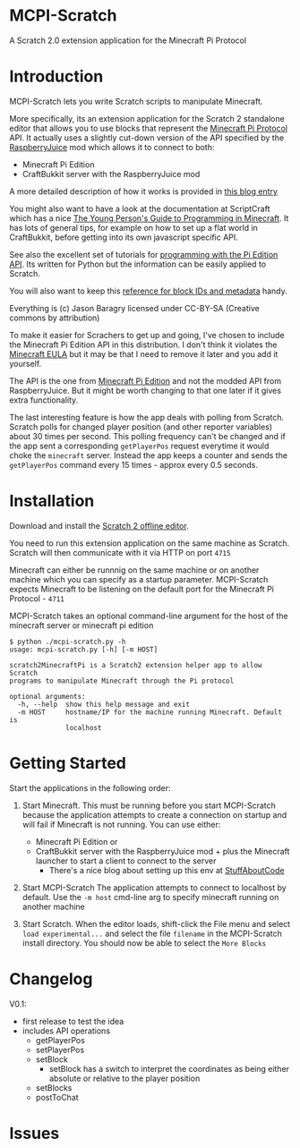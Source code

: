 MCPI-Scratch
================

A Scratch 2.0 extension application for the Minecraft Pi Protocol

# Introduction
MCPI-Scratch lets you write Scratch scripts to manipulate Minecraft. 

More specifically, its an extension application for the Scratch 2 standalone editor that allows you to use blocks that represent the [Minecraft Pi Protocol](http://wiki.vg/Minecraft_Pi_Protocol) API. It actually uses a slightly cut-down version of the API specified by the [RaspberryJuice](http://dev.bukkit.org/bukkit-plugins/raspberryjuice/) mod which allows it to connect to both:
* Minecraft Pi Edition
* CraftBukkit server with the RaspberryJuice mod

A more detailed description of how it works is provided in [this blog entry](http://niphophila.blogspot.com/2014/09/mcpi-scratch-scratch-extension.html)

You might also want to have a look at the documentation at ScriptCraft which has a nice [The Young Person's Guide to Programming in Minecraft](https://github.com/walterhiggins/ScriptCraft/blob/master/docs/YoungPersonsGuideToProgrammingMinecraft.md). It has lots of general tips, for example on how to set up a flat world in CraftBukkit, before getting into its own javascript specific API. 

See also the excellent set of tutorials for [programming with the Pi Edition API](http://www.stuffaboutcode.com/2013/04/minecraft-pi-edition-api-tutorial.html). Its written for Python but the information can be easily applied to Scratch.

You will also want to keep this [reference for block IDs and metadata](http://www.stuffaboutcode.com/p/minecraft-api-reference.html) handy.

Everything is (c) Jason Baragry licensed under CC-BY-SA (Creative commons by attribution)

To make it easier for Scrachers to get up and going, I've chosen to include the Minecraft Pi Edition API in this distribution. I don't think it violates the [Minecraft EULA](https://account.mojang.com/documents/minecraft_eula) but it may be that I need to remove it later and you add it yourself.

The API is the one from [Minecraft Pi Edition](http://minecraft.gamepedia.com/Pi_Edition) and not the modded API from RaspberryJuice. But it might be worth changing to that one later if it gives extra functionality.

The last interesting feature is how the app deals with polling from Scratch. Scratch polls for changed player position (and other reporter variables) about 30 times per second. This polling frequency can't be changed and if the app sent a corresponding `getPlayerPos` request everytime it would choke the `minecraft` server. Instead the app keeps a counter and sends the `getPlayerPos` command every 15 times - approx every 0.5 seconds.

# Installation
Download and install the [Scratch 2 offline editor](http://scratch.mit.edu/scratch2download/).

You need to run this extension application on the same machine as Scratch. Scratch will then communicate with it via HTTP on port `4715`

Minecraft can either be runnnig on the same machine or on another machine which you can specify as a startup parameter. MCPI-Scratch expects Minecraft to be listening on the default port for the Minecraft Pi Protocol - `4711`

MCPI-Scratch takes an optional command-line argument for the host of the minecraft server or minecraft pi edition

	$ python ./mcpi-scratch.py -h
	usage: mcpi-scratch.py [-h] [-m HOST]

	scratch2MinecraftPi is a Scratch2 extension helper app to allow Scratch
	programs to manipulate Minecraft through the Pi protocol

	optional arguments:
	  -h, --help  show this help message and exit
	  -m HOST     hostname/IP for the machine running Minecraft. Default is
	              localhost


# Getting Started
Start the applications in the following order:

1. Start Minecraft. 
This must be running before you start MCPI-Scratch because the application attempts to create a connection on startup and will fail if Minecraft is not running. You can use either:
	* Minecraft Pi Edition or 
	* CraftBukkit server with the RaspberryJuice mod + plus the Minecraft launcher to start a client to connect to the server
		* There's a nice blog about setting up this env at [StuffAboutCode](http://www.stuffaboutcode.com/2013/06/programming-minecraft-with-bukkit.html)

2. Start MCPI-Scratch
The application attempts to connect to localhost by default. Use the `-m host` cmd-line arg to specify minecraft running on another machine 

3. Start Scratch. 
When the editor loads, shift-click the File menu and select `load experimental...` and select the file `filename` in the MCPI-Scratch install directory. You should now be able to select the `More Blocks` 



# Changelog

V0.1:
* first release to test the idea
* includes API operations
	* getPlayerPos
	* setPlayerPos
	* setBlock
		* setBlock has a switch to interpret the coordinates as being either absolute or relative to the player position
	* setBlocks
	* postToChat

# Issues




